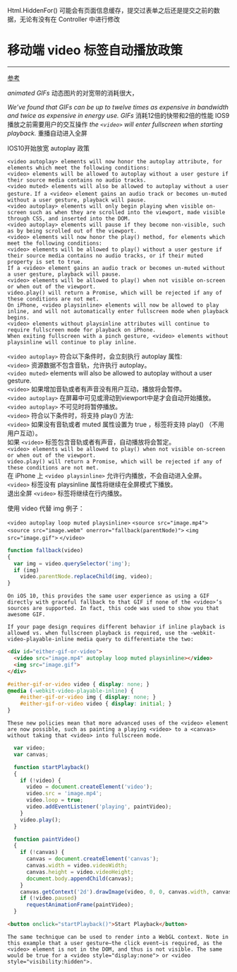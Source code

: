 Html.HiddenFor() 可能会有页面信息缓存，提交过表单之后还是提交之前的数据，无论有没有在 Controller 中进行修改

# 移动端 video 标签自动播放政策
---
[参考](https://webkit.org/blog/6784/new-video-policies-for-ios/)

*animated GIFs*
 动态图片的对宽带的消耗很大，

*We’ve found that GIFs can be up to twelve times as expensive in bandwidth and twice as expensive in energy use. GIFs*
消耗12倍的快带和2倍的性能
IOS9 播放之前需要用户的交互操作
*the `<video>` will enter fullscreen when starting playback.*
重播自动进入全屏

IOS10开始放宽 autoplay 政策

`<video autoplay> elements will now honor the autoplay attribute, for elements which meet the following conditions:`<br/>
`<video> elements will be allowed to autoplay without a user gesture if their source media contains no audio tracks.`<br/>
`<video muted> elements will also be allowed to autoplay without a user gesture.`
`If a <video> element gains an audio track or becomes un-muted without a user gesture, playback will pause.`<br/>
`<video autoplay> elements will only begin playing when visible on-screen such as when they are scrolled into the viewport, made visible through CSS, and inserted into the DOM.`<br/>
`<video autoplay> elements will pause if they become non-visible, such as by being scrolled out of the viewport.`<br/>
`<video> elements will now honor the play() method, for elements which meet the following conditions:`<br/>
`<video> elements will be allowed to play() without a user gesture if their source media contains no audio tracks, or if their muted property is set to true.`<br/>
`If a <video> element gains an audio track or becomes un-muted without a user gesture, playback will pause.`<br/>
`<video> elements will be allowed to play() when not visible on-screen or when out of the viewport.`<br/>
`video.play() will return a Promise, which will be rejected if any of these conditions are not met.`<br/>
`On iPhone, <video playsinline> elements will now be allowed to play inline, and will not automatically enter fullscreen mode when playback begins.`<br/>
`<video> elements without playsinline attributes will continue to require fullscreen mode for playback on iPhone.`<br/>
`When exiting fullscreen with a pinch gesture, <video> elements without playsinline will continue to play inline.`<br/>

`<video autoplay>` 符合以下条件时，会立刻执行 autoplay 属性:<br/>
`<video>` 资源数据不包含音轨，允许执行 autoplay。<br/>
`<video muted>` elements will also be allowed to autoplay without a user gesture.<br/>
`<video>` 如果增加音轨或者有声音没有用户互动，播放将会暂停。<br/>
`<video autoplay>` 在屏幕中可见或滑动到viewport中是才会自动开始播放。<br/>
`<video autoplay>` 不可见时将暂停播放。<br/>
`<video>` 符合以下条件时，将支持 play() 方法:<br/>
`<video>` 如果没有音轨或者 muted 属性设置为 true ，标签将支持 play() （不用用户互动）。<br/>
如果 `<video>` 标签包含音轨或者有声音，自动播放将会暂定。<br/>
`<video> elements will be allowed to play() when not visible on-screen or when out of the viewport.`<br/>
`video.play() will return a Promise, which will be rejected if any of these conditions are not met.`<br/>
在 iPhone 上 `<video playsinline>` 允许行内播放，不会自动进入全屏。<br/>
`<video>` 标签没有 playsinline 属性将继续在全屏模式下播放。<br/>
退出全屏 `<video>` 标签将继续在行内播放。<br/>

使用 video 代替 img 例子：

`<video autoplay loop muted playsinline>`
  `<source src="image.mp4">`
  `<source src="image.webm" onerror="fallback(parentNode)">`
  `<img src="image.gif">`
`</video>`

```javascript
function fallback(video)
{
  var img = video.querySelector('img');
  if (img)
    video.parentNode.replaceChild(img, video);
}
```


`On iOS 10, this provides the same user experience as using a GIF directly with graceful fallback to that GIF if none of the <video>‘s sources are supported. In fact, this code was used to show you that awesome GIF.`

`If your page design requires different behavior if inline playback is allowed vs. when fullscreen playback is required, use the -webkit-video-playable-inline media query to differentiate the two:`

```html
<div id="either-gif-or-video">
  <video src="image.mp4" autoplay loop muted playsinline></video>
  <img src="image.gif">
</div>
```

```css
#either-gif-or-video video { display: none; }
@media (-webkit-video-playable-inline) {
    #either-gif-or-video img { display: none; }
    #either-gif-or-video video { display: initial; }
}
```
`These new policies mean that more advanced uses of the <video> element are now possible, such as painting a playing <video> to a <canvas> without taking that <video> into fullscreen mode.`

```javascript
  var video;
  var canvas;

  function startPlayback()
  {
    if (!video) {
      video = document.createElement('video');
      video.src = 'image.mp4';
      video.loop = true;
      video.addEventListener('playing', paintVideo);
    }
    video.play();
  }

  function paintVideo()
  {
    if (!canvas) {
      canvas = document.createElement('canvas');
      canvas.width = video.videoWidth;
      canvas.height = video.videoHeight;
      document.body.appendChild(canvas);
    }
    canvas.getContext('2d').drawImage(video, 0, 0, canvas.width, canvas.height);
    if (!video.paused)
      requestAnimationFrame(paintVideo);
  }
  ```

  ```html
<button onclick="startPlayback()">Start Playback</button> 
```

`The same technique can be used to render into a WebGL context. Note in this example that a user gesture–the click event–is required, as the <video> element is not in the DOM, and thus is not visible. The same would be true for a <video style="display:none"> or <video style="visibility:hidden">.`
